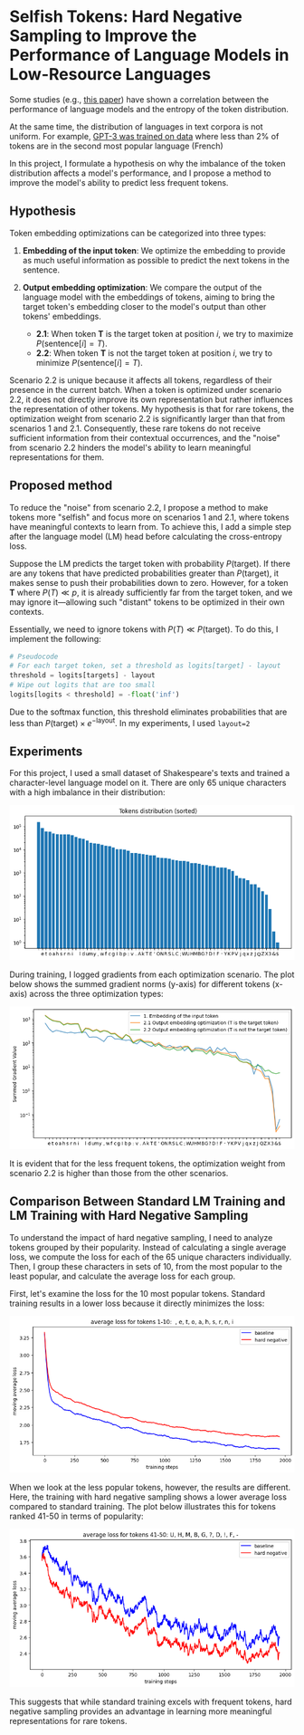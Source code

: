 # Selfish Tokens: Hard Negative Sampling to Improve the Performance of Language Models in Low-Resource Languages

Some studies (e.g., [this paper]((https://arxiv.org/pdf/2306.16842))) have shown a correlation between the performance of language models and the entropy of the token distribution.

At the same time, the distribution of languages in text corpora is not uniform. For example, [GPT-3 was trained on data](https://github.com/openai/gpt-3/blob/master/dataset_statistics/languages_by_word_count.csv) where less than 2% of tokens are in the second most popular language (French)

In this project, I formulate a hypothesis on why the imbalance of the token distribution affects a model's performance, and I propose a method to improve the model's ability to predict less frequent tokens.

## Hypothesis

Token embedding optimizations can be categorized into three types:

1. **Embedding of the input token**: We optimize the embedding to provide as much useful information as possible to predict the next tokens in the sentence.

2. **Output embedding optimization**: We compare the output of the language model with the embeddings of tokens, aiming to bring the target token's embedding closer to the model's output than other tokens' embeddings.
   - **2.1**: When token **T** is the target token at position *i*, we try to maximize $P(\text{sentence}[i] = T)$.
   - **2.2**: When token **T** is not the target token at position *i*, we try to minimize $P(\text{sentence}[i] = T)$.

Scenario 2.2 is unique because it affects all tokens, regardless of their presence in the current batch. When a token is optimized under scenario 2.2, it does not directly improve its own representation but rather influences the representation of other tokens. My hypothesis is that for rare tokens, the optimization weight from scenario 2.2 is significantly larger than that from scenarios 1 and 2.1. Consequently, these rare tokens do not receive sufficient information from their contextual occurrences, and the "noise" from scenario 2.2 hinders the model's ability to learn meaningful representations for them.

## Proposed method

To reduce the "noise" from scenario 2.2, I propose a method to make tokens more "selfish" and focus more on scenarios 1 and 2.1, where tokens have meaningful contexts to learn from. To achieve this, I add a simple step after the language model (LM) head before calculating the cross-entropy loss.

Suppose the LM predicts the target token with probability $P(\text{target})$. If there are any tokens that have predicted probabilities greater than $P(\text{target})$, it makes sense to push their probabilities down to zero. However, for a token **T** where $P(T) \ll p$, it is already sufficiently far from the target token, and we may ignore it—allowing such "distant" tokens to be optimized in their own contexts.

Essentially, we need to ignore tokens with $P(T) \ll P(\text{target})$. To do this, I implement the following:

```python
# Pseudocode
# For each target token, set a threshold as logits[target] - layout
threshold = logits[targets] - layout
# Wipe out logits that are too small
logits[logits < threshold] = -float('inf')
```

Due to the softmax function, this threshold eliminates probabilities that are less than $P(\text{target}) \times e^{-\text{layout}}$. In my experiments, I used `layout=2`

## Experiments

For this project, I used a small dataset of Shakespeare's texts and trained a character-level language model on it. There are only 65 unique characters with a high imbalance in their distribution:

![Token Distribution](assets/token_distribution.png)

During training, I logged gradients from each optimization scenario. The plot below shows the summed gradient norms (y-axis) for different tokens (x-axis) across the three optimization types:

![Token Distribution](assets/optimization_weights.png)

It is evident that for the less frequent tokens, the optimization weight from scenario 2.2 is higher than those from the other scenarios.

## Comparison Between Standard LM Training and LM Training with Hard Negative Sampling

To understand the impact of hard negative sampling, I need to analyze tokens grouped by their popularity. Instead of calculating a single average loss, we compute the loss for each of the 65 unique characters individually. Then, I group these characters in sets of 10, from the most popular to the least popular, and calculate the average loss for each group.

First, let's examine the loss for the 10 most popular tokens. Standard training results in a lower loss because it directly minimizes the loss:

![Popular tokens loss](assets/avg_loss_1_10.png)

When we look at the less popular tokens, however, the results are different. Here, the training with hard negative sampling shows a lower average loss compared to standard training. The plot below illustrates this for tokens ranked 41-50 in terms of popularity:

![Less popular tokens loss](assets/avg_loss_41_50.png)

This suggests that while standard training excels with frequent tokens, hard negative sampling provides an advantage in learning more meaningful representations for rare tokens.

